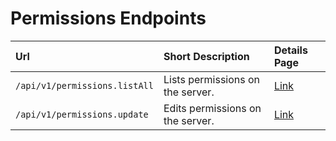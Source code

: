 # Permissions Endpoints

| Url | Short Description | Details Page |
| :--- | :--- | :--- |
| `/api/v1/permissions.listAll` | Lists permissions on the server. | [Link](listall.md) |
| `/api/v1/permissions.update` | Edits permissions on the server. | [Link](update.md) |

